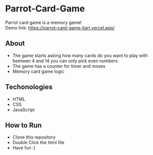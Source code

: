 # Parrot-Card-Game

Parrot card game is a memory game!
<br/>
Demo link: https://parrot-card-game-liart.vercel.app/

## About

- The game starts asking how many cards do you want to play with beetwen 4 and 14 you can only pick even numbers
- The game has a counter for timer and moves
- Memory card game logic

## Techonologies

- HTML
- CSS
- JavaScript

## How to Run

- Clone this repository
- Double Click the html file
- Have fun :)

